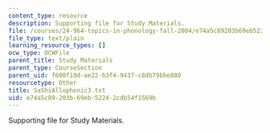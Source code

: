 ```yaml
---
content_type: resource
description: Supporting file for Study Materials.
file: /courses/24-964-topics-in-phonology-fall-2004/e74a5c89203b69eb52242cdb54f1569b_SaShiAllophonic3.txt
file_type: text/plain
learning_resource_types: []
ocw_type: OCWFile
parent_title: Study Materials
parent_type: CourseSection
parent_uid: f600f19d-ae22-b3f4-9437-c8db79bbe880
resourcetype: Other
title: SaShiAllophonic3.txt
uid: e74a5c89-203b-69eb-5224-2cdb54f1569b
---
```

Supporting file for Study Materials.
